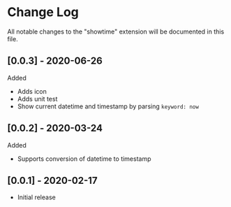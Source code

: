 # Change Log

All notable changes to the "showtime" extension will be documented in this file.

## [0.0.3] - 2020-06-26

Added

- Adds icon
- Adds unit test
- Show current datetime and timestamp by parsing `keyword: now`

## [0.0.2] - 2020-03-24

Added

- Supports conversion of datetime to timestamp

## [0.0.1] - 2020-02-17

- Initial release
